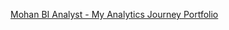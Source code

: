 <a href="https://jangid6.github.io/MohanBIAnalystPortfolio/" target="_blank" rel="noopener">Mohan BI Analyst - My Analytics Journey Portfolio</a>

<!-- # [Mohan BI Analyst - My Analytics Journey Portfolio](https://jangid6.github.io/MohanBIAnalystPortfolio/){:target="_blank"}

	 -->
